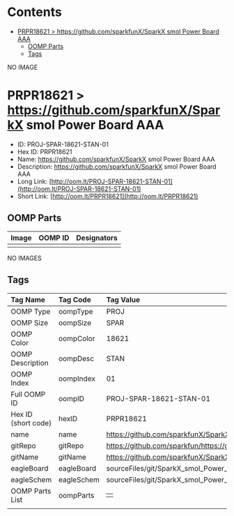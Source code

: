 



Contents
========

* [PRPR18621 > https://github.com/sparkfunX/SparkX smol Power Board AAA](#prpr18621--httpsgithubcomsparkfunxsparkx-smol-power-board-aaa)
	* [OOMP Parts](#oomp-parts)
	* [Tags](#tags)
  
NO IMAGE  
# PRPR18621 > https://github.com/sparkfunX/SparkX smol Power Board AAA

- ID: PROJ-SPAR-18621-STAN-01
- Hex ID: PRPR18621
- Name: https://github.com/sparkfunX/SparkX smol Power Board AAA
- Description: https://github.com/sparkfunX/SparkX smol Power Board AAA
- Long Link: [http://oom.lt/PROJ-SPAR-18621-STAN-01](http://oom.lt/PROJ-SPAR-18621-STAN-01)
- Short Link: [http://oom.lt/PRPR18621](http://oom.lt/PRPR18621)

## OOMP Parts
  

|Image|OOMP ID|Designators|
| :--- | :--- | :--- |
||||
  
NO IMAGES  
## Tags
  

|Tag Name|Tag Code|Tag Value|
| :--- | :--- | :--- |
|OOMP Type|oompType|PROJ|
|OOMP Size|oompSize|SPAR|
|OOMP Color|oompColor|18621|
|OOMP Description|oompDesc|STAN|
|OOMP Index|oompIndex|01|
|Full OOMP ID|oompID|PROJ-SPAR-18621-STAN-01|
|Hex ID (short code)|hexID|PRPR18621|
|name|name|https://github.com/sparkfunX/SparkX smol Power Board AAA|
|gitRepo|gitRepo|https://github.com/sparkfun/https://github.com/sparkfunX/SparkX_smol_Power_Board_AAA|
|gitName|gitName|https://github.com/sparkfunX/SparkX_smol_Power_Board_AAA|
|eagleBoard|eagleBoard|sourceFiles/git/SparkX_smol_Power_Board_AAA/Hardware/SparkX_smol_Power_AAA.brd|
|eagleSchem|eagleSchem|sourceFiles/git/SparkX_smol_Power_Board_AAA/Hardware/SparkX_smol_Power_AAA.sch|
|OOMP Parts List|oompParts|<table><tr><td></td></tr></table>|
||||
